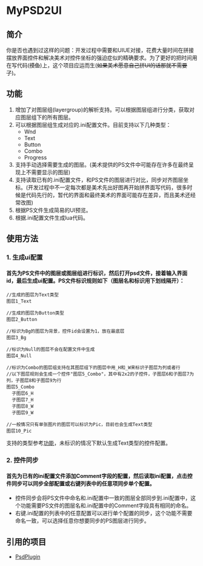 # MyPSD2UI

## 简介
你是否也遇到过这样的问题：开发过程中需要和UIUE对接，花费大量时间在拼接摆放界面控件和解决美术对控件坐标的强迫症似的精确要求。为了更好的把时间用在写代码(~~摸鱼~~)上，这个项目应运而生(~~如果美术愿意自己拼UI的话那就不需要了~~)。

## 功能
1. 增加了对图层组(layergroup)的解析支持。可以根据图层组进行分类，获取对应图层组下的所有图层。
2. 可以根据图层组生成对应的.ini配置文件。目前支持以下几种类型：
	- Wnd
	- Text
	- Button
	- Combo
	- Progress
3. 支持手动选择需要生成的图层。(美术提供的PS文件中可能存在许多在最终呈现上不需要显示的图层)
4. 支持读取已有的.ini配置文件，和PS文件的图层进行对比，同步对齐图层坐标。(开发过程中不一定每次都是美术先出好图再开始拼界面写代码，很多时候是代码先行的，暂代的界面和最终美术的界面可能存在差异，而且美术还经常改图)
5. 根据PS文件生成简易的UI预览。
6. 根据.ini配置文件生成lua代码。

## 使用方法

### 1. 生成ui配置
#### 首先为PS文件中的图层或图层组进行标识，然后打开psd文件，接着输入界面id，最后生成ui配置。PS文件标识规则如下（图层名和标识用下划线隔开）：

	//生成的图层为Text类型
	图层1_Text

	//生成的图层为Button类型
	图层2_Button

	//标识为Bg的图层为背景，控件id会设置为1，放在最底层
	图层3_Bg

	//标识为Null的图层不会在配置文件中生成
	图层4_Null

	//标识为Combo的图层组支持在其图层组下的图层中用_H和_W来标识子图层为列或者行
	//以下图层规则会生成一个控件"图层5_Combo"，其中有2x2的子控件，子图层6和子图层7为列，子图层8和子图层9为行
	图层5_Combo
	  子图层6_H
	  子图层7_H
	  子图层8_W
	  子图层9_W

	//一般情况只有单张图片的图层可以标识为Pic，目前也会生成Text类型
	图层10_Pic
	
支持的类型参考[功能](#功能)，未标识的情况下默认生成Text类型的控件配置。

### 2. 控件同步
#### 首先为已有的ini配置文件添加Comment字段的配置，然后读取ini配置，点击控件同步可以同步全部配置或右键列表中的任意项同步单个配置。
- 控件同步会将PS文件中命名和.ini配置中一致的图层全部同步到.ini配置中，这个功能需要PS文件的图层名和.ini配置中的Comment字段具有相同的命名。
- 右键.ini配置的列表中的任意配置可以进行单个配置的同步，这个功能不需要命名一致，可以选择任意你想要同步的PS图层进行同步。


## 引用的项目
- [PsdPlugin](https://github.com/PsdPlugin/PsdPlugin)